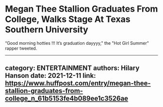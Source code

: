 # Megan Thee Stallion Graduates From College, Walks Stage At Texas Southern University

“Good morning hotties !!! It’s graduation dayyyy," the "Hot Girl Summer" rapper tweeted.

---
category: ENTERTAINMENT
authors: Hilary Hanson
date: 2021-12-11
link: https://www.huffpost.com/entry/megan-thee-stallion-graduates-from-college_n_61b5153fe4b089ee1c3526ae
---

